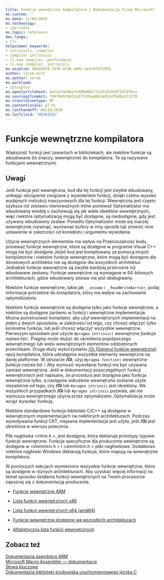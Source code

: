 ```yaml
---
title: Funkcje wewnętrzne kompilatora | Dokumentacja firmy Microsoft
ms.custom: ''
ms.date: 11/04/2016
ms.technology:
- cpp-tools
ms.topic: reference
dev_langs:
- C++
helpviewer_keywords:
- intrinsics, compiler
- compiler intrinsics
- cl.exe compiler, performance
- cl.exe compiler, intrinsics
ms.assetid: 48bb9929-7d78-4fd8-a092-ae3c9f971858
author: corob-msft
ms.author: corob
ms.workload:
- cplusplus
ms.openlocfilehash: 8a11efde9be7e990608277a242d7018f347df0ce
ms.sourcegitcommit: 799f9b976623a375203ad8b2ad5147bd6a2212f0
ms.translationtype: MT
ms.contentlocale: pl-PL
ms.lasthandoff: 09/19/2018
ms.locfileid: "46383242"
---
```

# <a name="compiler-intrinsics"></a>Funkcje wewnętrzne kompilatora

Większość funkcji jest zawartych w bibliotekach, ale niektóre funkcje są wbudowane (to znaczy, wewnętrzne) do kompilatora. Te są nazywane funkcjami wewnętrznymi.

## <a name="remarks"></a>Uwagi

Jeśli funkcja jest wewnętrzna, kod dla tej funkcji jest zwykle wbudowany, unikając obciążenie związane z wywołaniem funkcji, dzięki czemu wysoko wydajnych instrukcji maszynowych dla tej funkcji. Wewnętrzna jest często szybsza niż zestawu równoważnych inline ponieważ Optymalizator ma wbudowaną wiedzę o zachowują się jak wiele obiektów wewnętrznych, więc niektóre optymalizację mogą być dostępne, są niedostępne, gdy jest używany wbudowany zestaw. Ponadto Optymalizator może się inaczej wewnętrznie rozwinąć, wyrównać bufory w inny sposób lub zmienić inne ustawienia w zależności od kontekstu i argumentu wywołania.

Użycie wewnętrznych elementów ma wpływ na Przenoszalność kodu, ponieważ funkcje wewnętrzne, które są dostępne w programie Visual C++ mogą nie być dostępne Jeżeli kod jest kompilowany za pomocą innych kompilatorów i niektóre funkcje wewnętrzne, które mogą być dostępne dla docelowych architektur nie są dostępne dla wszystkich architektur. Jednakże funkcje wewnętrzne są zwykle bardziej przenośne niż wbudowane zestawy. Funkcje wewnętrzne są wymagane w 64-bitowych architekturach, gdzie wbudowany zestaw nie jest obsługiwany.

Niektóre funkcje wewnętrzne, takie jak `__assume` i `__ReadWriteBarrier`, podaj informacje potrzebne do kompilatora, który ma wpływ na zachowanie optymalizatora.

Niektóre funkcje wewnętrzne są dostępne tylko jako funkcje wewnętrzne, a niektóre są dostępne zarówno w funkcji i wewnętrzne implementacje. Można poinstruować kompilator, aby użył wewnętrznych implementacji na jeden z dwóch sposobów, w zależności od tego, czy chcesz włączyć tylko konkretne funkcje, lub jeśli chcesz włączyć wszystkie wewnętrzne. Pierwszym sposobem jest użycie `#pragma intrinsic(` *wewnętrzne funkcja nazwa list*`)`. Pragmy może służyć do określenia pojedynczego wewnętrznego lub wielu wewnętrznych elementów oddzielonych przecinkami. Druga służy wykorzystaniu [/Oi (Generuj funkcje wewnętrzne)](../build/reference/oi-generate-intrinsic-functions.md) opcji kompilatora, która udostępnia wszystkie elementy wewnętrzne na danej platformie. W obszarze **/Oi**, użyj `#pragma function(` *wewnętrzne funkcja nazwa list* `)` Aby wymusić wywołanie funkcji ma być używana zamiast wewnętrzna. Jeśli w dokumentacji poszczególnych funkcji wewnętrznych jest napisane, że procedura jest dostępna jako funkcja wewnętrzna tylko, a następnie wdrożenie wewnętrzne zostanie użyte niezależnie od tego, czy **/Oi** lub `#pragma intrinsic` jest określony. We wszystkich przypadkach **/Oi** lub `#pragma intrinsic` pozwala, ale nie wymusza wewnętrznego użycia przez optymalizator. Optymalizacja może wciąż wywołać funkcję.

Niektóre standardowe funkcje biblioteki C/C++ są dostępne w wewnętrznych implementacjach na niektórych architekturach. Podczas wywoływania funkcji CRT, niejawna implementacja jest użyta, jeśli **/Oi** jest określona w wierszu polecenia.

Plik nagłówka \<intrin.h >, jest dostępna, która deklaruje prototypy typowe funkcje wewnętrzne. Funkcje specyficzne dla producenta wewnętrzne są dostępne w \<immintrin.h > i \<ammintrin.h > pliki nagłówkowe. Dodatkowo niektóre nagłówki Windows deklarują funkcje, które mapują na wewnętrzne kompilatora.

W poniższych sekcjach wymieniono wszystkie funkcje wewnętrzne, które są dostępne w różnych architekturach. Aby uzyskać więcej informacji na temat sposobu działania funkcji wewnętrznych na Twoim procesorze zapoznaj się z dokumentacją producenta.

- [Funkcje wewnętrzne ARM](../intrinsics/arm-intrinsics.md)

- [Lista funkcji wewnętrznych x86](../intrinsics/x86-intrinsics-list.md)

- [Lista funkcji wewnętrznych x64 (amd64)](../intrinsics/x64-amd64-intrinsics-list.md)

- [Funkcje wewnętrzne dostępne we wszystkich architekturach](../intrinsics/intrinsics-available-on-all-architectures.md)

- [Alfabetyczna lista funkcji wewnętrznych](../intrinsics/alphabetical-listing-of-intrinsic-functions.md)

## <a name="see-also"></a>Zobacz też

[Dokumentacja asemblera ARM](../assembler/arm/arm-assembler-reference.md)<br/>
[Microsoft Macro Assembler — dokumentacja](../assembler/masm/microsoft-macro-assembler-reference.md)<br/>
[Słowa kluczowe](../cpp/keywords-cpp.md)<br/>
[Dokumentacja biblioteki środowiska uruchomieniowego języka C](../c-runtime-library/c-run-time-library-reference.md)